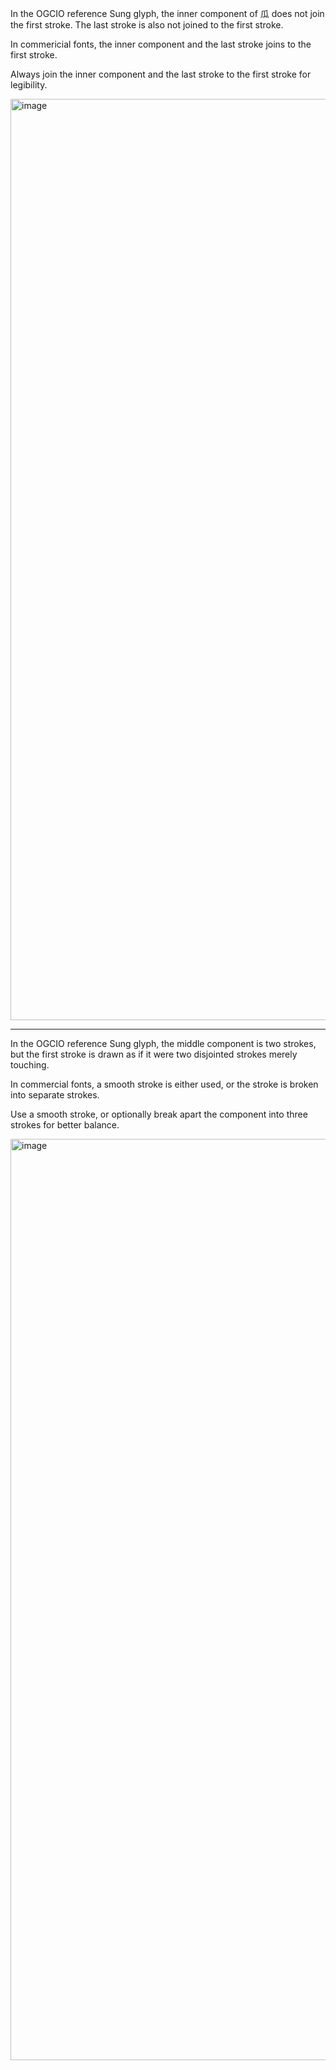 In the OGCIO reference Sung glyph, the inner component of 瓜 does not join the first stroke.
The last stroke is also not joined to the first stroke.

In commericial fonts, the inner component and the last stroke joins to the first stroke.

Always join the inner component and the last stroke to the first stroke for legibility.

<img width="1474" alt="image" src="https://github.com/hfhchan/hk-font-guide/assets/8191296/e9e87bce-7ae1-4233-bf1b-980fa20796fc">

------

In the OGCIO reference Sung glyph, the middle component is two strokes, but the first stroke is
drawn as if it were two disjointed strokes merely touching.

In commercial fonts, a smooth stroke is either used, or the stroke is broken into separate strokes.

Use a smooth stroke, or optionally break apart the component into three strokes for better balance.

<img width="1474" alt="image" src="https://github.com/hfhchan/hk-font-guide/assets/8191296/5eff7e6c-cb4f-44cd-a218-8036cbe778e4">

